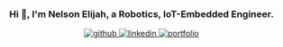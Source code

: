 ### <div align="center"> Hi 👋, I'm Nelson Elijah, a Robotics, IoT-Embedded Engineer.</div>

<div align="center">

<a href="https://github.com/nelsonifechukwu" target="_blank">

<img src="https://img.shields.io/badge/github-%2324292e.svg?&style=for-the-badge&logo=github&logoColor=white" alt="github" style="margin-bottom: 5px;" />

</a>


<a href="https://linkedin.com/in/nelson-elijah" target="_blank">

<img src="https://img.shields.io/badge/linkedin-%231E77B5.svg?&style=for-the-badge&logo=linkedin&logoColor=white" alt="linkedin" style="margin-bottom: 5px;" />

</a>
 
<a href="https://nelsonelijah.com" target="_blank">

<img src="https://img.shields.io/badge/linkedin-%231E77B5.svg?&style=for-the-badge&logo=linkedin&logoColor=white" alt="portfolio" style="margin-bottom: 5px;" />

</a>
 
 
 <a href="mailto:nelson.ifechukwu@gmail.com" target="_blank">



 </a>

</div> 

